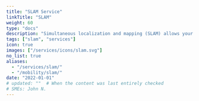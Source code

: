 ```yaml
---
title: "SLAM Service"
linkTitle: "SLAM"
weight: 60
type: "docs"
description: "Simultaneous localization and mapping (SLAM) allows your machine to create a map of its surroundings and find its location within that map."
tags: ["slam", "services"]
icon: true
images: ["/services/icons/slam.svg"]
no_list: true
aliases:
  - "/services/slam/"
  - "/mobility/slam/"
date: "2022-01-01"
# updated: ""  # When the content was last entirely checked
# SMEs: John N.
---
```

